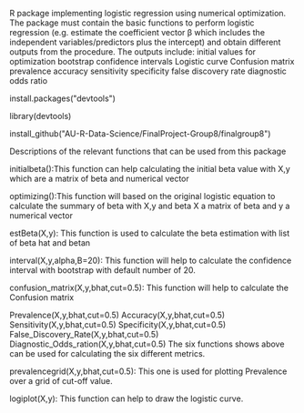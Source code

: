 R package implementing logistic regression using numerical optimization. The package must contain the basic functions to perform logistic regression (e.g. estimate the coefficient vector β which includes the independent variables/predictors plus the intercept) and obtain different outputs from the procedure. The outputs include: initial values for optimization bootstrap confidence intervals Logistic curve Confusion matrix prevalence accuracy sensitivity specificity false discovery rate diagnostic odds ratio

install.packages("devtools")

library(devtools)

install_github("AU-R-Data-Science/FinalProject-Group8/finalgroup8")

Descriptions of the relevant functions that can be used from this package

initialbeta():This function can help calculating the initial beta value with X,y which are a matrix of beta and numerical vector

optimizing():This function will based on the original logistic equation to calculate the summary of beta with X,y and beta X a matrix of beta and y a numerical vector

estBeta(X,y): This function is used to calculate the beta estimation with list of beta hat and betan

interval(X,y,alpha,B=20): This function will help to calculate the confidence interval with bootstrap with default number of 20.

confusion_matrix(X,y,bhat,cut=0.5): This function will help to calculate the Confusion matrix

Prevalence(X,y,bhat,cut=0.5) Accuracy(X,y,bhat,cut=0.5) Sensitivity(X,y,bhat,cut=0.5) Specificity(X,y,bhat,cut=0.5) False_Discovery_Rate(X,y,bhat,cut=0.5) Diagnostic_Odds_ration(X,y,bhat,cut=0.5) The six functions shows above can be used for calculating the six different metrics.

prevalencegrid(X,y,bhat,cut=0.5): This one is used for plotting Prevalence over a grid of cut-off value.

logiplot(X,y): This function can help to draw the logistic curve.
